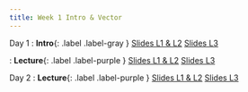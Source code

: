 ```yaml
---
title: Week 1 Intro & Vector
---
```


Day 1
: **Intro**{: .label .label-gray }
[Slides L1 & L2](https://yijiezcn.github.io/MAT2041-25S/assets/slides/L1/Lecture00.pdf)
[Slides L3](https://yijiezcn.github.io/MAT2041-25S/assets/slides/L3/Lecture00.pdf)
  
: **Lecture**{: .label .label-purple }
[Slides L1 & L2](https://yijiezcn.github.io/MAT2041-25S/assets/slides/L1/Lecture01.pdf)
[Slides L3](https://yijiezcn.github.io/MAT2041-25S/assets/slides/L3/Lecture01.pdf)

Day 2
: **Lecture**{: .label .label-purple }
[Slides L1 & L2](https://yijiezcn.github.io/MAT2041-25S/assets/slides/L1/Lecture02.pdf)
[Slides L3](https://yijiezcn.github.io/MAT2041-25S/assets/slides/L3/Lecture02.pdf)



